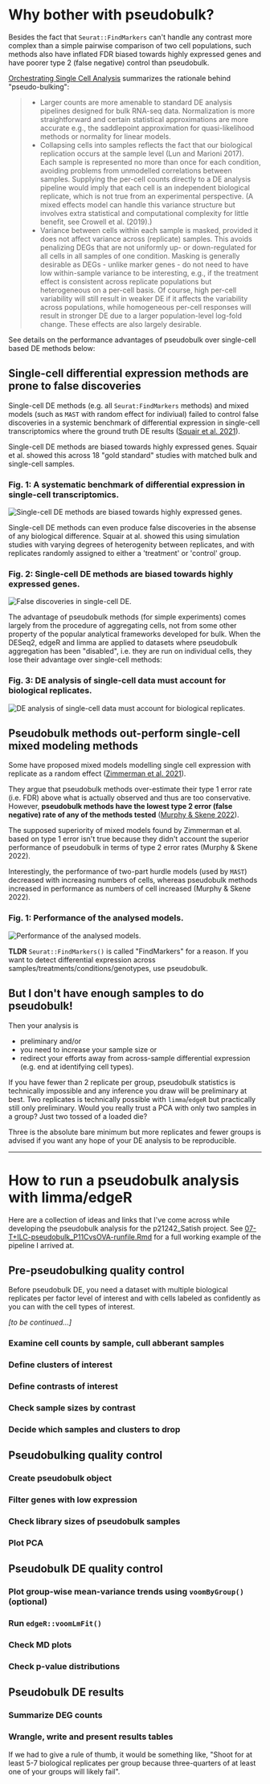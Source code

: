 # Why bother with pseudobulk?

Besides the fact that `Seurat::FindMarkers` can't handle any contrast more complex than a simple pairwise comparison of two cell populations, such methods also have inflated FDR biased towards highly expressed genes and have poorer type 2 (false negative) control than pseudobulk.

[Orchestrating Single Cell Analysis](https://bioconductor.org/books/3.16/OSCA.multisample/multi-sample-comparisons.html#creating-pseudo-bulk-samples) summarizes the rationale behind "pseudo-bulking":

>- Larger counts are more amenable to standard DE analysis pipelines designed for bulk RNA-seq data. Normalization is more straightforward and certain statistical approximations are more accurate e.g., the saddlepoint approximation for quasi-likelihood methods or normality for linear models.
>- Collapsing cells into samples reflects the fact that our biological replication occurs at the sample level (Lun and Marioni 2017). Each sample is represented no more than once for each condition, avoiding problems from unmodelled correlations between samples. Supplying the per-cell counts directly to a DE analysis pipeline would imply that each cell is an independent biological replicate, which is not true from an experimental perspective. (A mixed effects model can handle this variance structure but involves extra statistical and computational complexity for little benefit, see Crowell et al. (2019).)
>- Variance between cells within each sample is masked, provided it does not affect variance across (replicate) samples. This avoids penalizing DEGs that are not uniformly up- or down-regulated for all cells in all samples of one condition. Masking is generally desirable as DEGs - unlike marker genes - do not need to have low within-sample variance to be interesting, e.g., if the treatment effect is consistent across replicate populations but heterogeneous on a per-cell basis. Of course, high per-cell variability will still result in weaker DE if it affects the variability across populations, while homogeneous per-cell responses will result in stronger DE due to a larger population-level log-fold change. These effects are also largely desirable.

See details on the performance advantages of pseudobulk over single-cell based DE methods below:

## Single-cell differential expression methods are prone to false discoveries

Single-cell DE methods (e.g. all `Seurat:FindMarkers` methods) and mixed models (such as `MAST` with random effect for indiviual) failed to control false discoveries in a systemic benchmark of differential expression in single-cell transcriptomics where the ground truth DE results ([Squair et al. 2021](https://www.nature.com/articles/s41467-021-25960-2)).

Single-cell DE methods are biased towards highly expressed genes. Squair et al. showed this across 18 "gold standard" studies with matched bulk and single-cell samples.
### Fig. 1: A systematic benchmark of differential expression in single-cell transcriptomics.
![Single-cell DE methods are biased towards highly expressed genes.](https://media.springernature.com/full/springer-static/image/art%3A10.1038%2Fs41467-021-25960-2/MediaObjects/41467_2021_25960_Fig2_HTML.png?as=webp)

Single-cell DE methods can even produce false discoveries in the absense of any biological difference. Squair at al. showed this using simulation studies with varying degrees of heterogenity between replicates, and with replicates randomly assigned to either a 'treatment' or 'control' group.
### Fig. 2: Single-cell DE methods are biased towards highly expressed genes.
![False discoveries in single-cell DE.](https://media.springernature.com/lw685/springer-static/image/art%3A10.1038%2Fs41467-021-25960-2/MediaObjects/41467_2021_25960_Fig4_HTML.png?as=webp)

The advantage of pseudobulk methods (for simple experiments) comes largely from the procedure of aggregating cells, not from some other property of the popular analytical frameworks developed for bulk. When the DESeq2, edgeR and limma are applied to datasets where pseudobulk aggregation has been "disabled", i.e. they are run on individual cells, they lose their advantage over single-cell methods:
### Fig. 3: DE analysis of single-cell data must account for biological replicates.
![DE analysis of single-cell data must account for biological replicates.](https://media.springernature.com/lw685/springer-static/image/art%3A10.1038%2Fs41467-021-25960-2/MediaObjects/41467_2021_25960_Fig3_HTML.png?as=webp)

## Pseudobulk methods out-perform single-cell mixed modeling methods

Some have proposed mixed models modelling single cell expression with replicate as a random effect ([Zimmerman et al. 2021](https://www.nature.com/articles/s41467-021-21038-1)). 

They argue that pseudobulk methods over-estimate their type 1 error rate (i.e. FDR) above what is actually observed and thus are too conservative. However, **pseudobulk methods have the lowest type 2 error (false negative) rate of any of the methods tested** ([Murphy & Skene 2022](https://www.nature.com/articles/s41467-022-35519-4)).

The supposed superiority of mixed models found by Zimmerman et al. based on type 1 error isn't true because they didn't account the superior performance of pseudobulk in terms of type 2 error rates (Murphy & Skene 2022).

Interestingly, the performance of two-part hurdle models (used by `MAST`) decreased with increasing numbers of cells, whereas pseudobulk methods increased in performance as numbers of cell increased (Murphy & Skene 2022).

### Fig. 1: Performance of the analysed models.
![Performance of the analysed models.](https://media.springernature.com/lw685/springer-static/image/art%3A10.1038%2Fs41467-022-35519-4/MediaObjects/41467_2022_35519_Fig1_HTML.png?as=webp)

**TLDR** `Seurat::FindMarkers()` is called "FindMarkers" for a reason. If you want to detect differential expression across samples/treatments/conditions/genotypes, use pseudobulk.

## But I don't have enough samples to do pseudobulk!

Then your analysis is 

- preliminary and/or
- you need to increase your sample size or
- redirect your efforts away from across-sample differential expression (e.g. end at identifying cell types).

If you have fewer than 2 replicate per group, pseudobulk statistics is technically impossible and any inference you draw will be preliminary at best. Two replicates is technically possible with `limma`/`edgeR` but practically still only preliminary. Would you really trust a PCA with only two samples in a group? Just two tossed of a loaded die?

Three is the absolute bare minimum but more replicates and fewer groups is advised if you want any hope of your DE analysis to be reproducible.

***

# How to run a pseudobulk analysis with limma/edgeR

Here are a collection of ideas and links that I've come across while developing the pseudobulk analysis for the p21242_Satish project. See [07-T+ILC-pseudobulk_P11CvsOVA-runfile.Rmd](https://github.com/yerkes-gencore/p21242_Satish_UM5_Analysis/blob/4b54113429b3cefb2e9703c5bf4196725ffd5436/analysis_scripts/07-T%2BILC-pseudobulk_P11CvsOVA-runfile.Rmd#L967) for a full working example of the pipeline I arrived at.

## Pre-pseudobulking quality control

Before pseudobulk DE, you need a dataset with multiple biological replicates per factor level of interest and with cells labeled as confidently as you can with the cell types of interest.

*[to be continued...]*

### Examine cell counts by sample, cull abberant samples


### Define clusters of interest


### Define contrasts of interest


### Check sample sizes by contrast


### Decide which samples and clusters to drop


## Pseudobulking quality control

### Create pseudobulk object


### Filter genes with low expression


### Check library sizes of pseudobulk samples


### Plot PCA


## Pseudobulk DE quality control

### Plot group-wise mean-variance trends using `voomByGroup()` (optional)


### Run `edgeR::voomLmFit()`


### Check MD plots


### Check p-value distributions


## Pseudobulk DE results

### Summarize DEG counts


### Wrangle, write and present results tables








If we had to give a rule of thumb, it would be something like, "Shoot for at least 5-7 biological replicates per group because three-quarters of at least one of your groups will likely fail".
